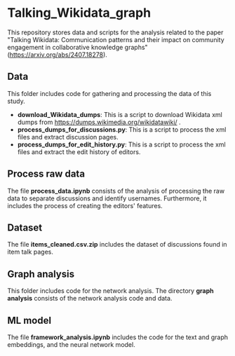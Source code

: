 # Talking_Wikidata_graph

This repository stores data and scripts for the analysis related to the paper "Talking Wikidata: Communication patterns and their impact on community engagement in collaborative knowledge graphs" (https://arxiv.org/abs/2407.18278).

## **Data** 
This folder includes code for gathering and processing the data of this study.
* **download_Wikidata_dumps**: This is a script to download Wikidata xml dumps from https://dumps.wikimedia.org/wikidatawiki/ .
* **process_dumps_for_discussions.py**: This is a script to process the xml files and extract discussion pages.
* **process_dumps_for_edit_history.py**: This is a script to process the xml files and extract the edit history of editors.

## **Process raw data**
The file **process_data.ipynb** consists of the analysis of processing the raw data to separate discussions and identify usernames. Furthermore, it includes the process of creating the editors' features.

## **Dataset**
The file **items_cleaned.csv.zip** includes the dataset of discussions found in item talk pages.

## **Graph analysis**
This folder includes code for the network analysis.
The directory **graph analysis** consists of the network analysis code and data.

## **ML model**
The file **framework_analysis.ipynb** includes the code for the text and graph embeddings, and the neural network model.
